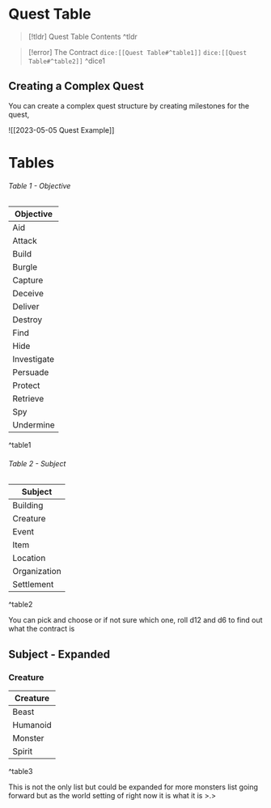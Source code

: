 # Quest Table

> [!tldr] Quest Table
> Contents
^tldr

> [!error] The Contract
> `dice:[[Quest Table#^table1]]` `dice:[[Quest Table#^table2]]`
^dice1

## Creating a Complex Quest
You can create a complex quest structure by creating milestones for the quest,

![[2023-05-05 Quest Example]]

# Tables

###### Table 1 - Objective
| Objective   |
| ----------- |
| Aid         |
| Attack      |
| Build       |
| Burgle      |
| Capture     |
| Deceive     |
| Deliver     |
| Destroy     |
| Find        |
| Hide        |
| Investigate |
| Persuade    |
| Protect     |
| Retrieve    |
| Spy         |
| Undermine   |
^table1

###### Table 2 - Subject
| Subject      |
| ------------ |
| Building     |
| Creature     |
| Event        |
| Item         |
| Location     |
| Organization |
| Settlement   |
^table2

You can pick and choose or if not sure which one, roll d12 and d6 to find out what the contract is 

## Subject - Expanded

### Creature

| Creature |
| -------- |
| Beast    |
| Humanoid |
| Monster  |
| Spirit   |
^table3

This is not the only list but could be expanded for more monsters list going forward but as the world setting of right now it is what it is >.> 

